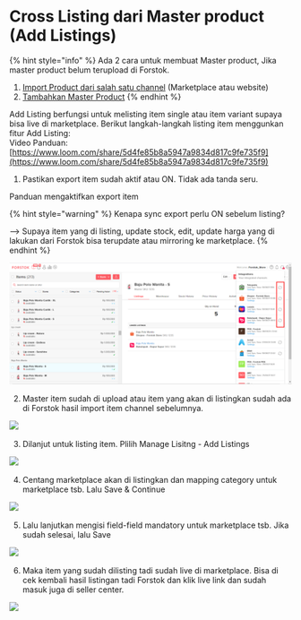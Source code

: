 # Cross Listing dari Master product \(Add Listings\)

{% hint style="info" %}
Ada 2 cara untuk membuat Master product, Jika master product belum terupload di Forstok.

1. [Import Product dari salah satu channel](import-product-from-channels.md) \(Marketplace atau website\)
2. [Tambahkan Master Product](add-master-product.md) 
{% endhint %}

Add Listing berfungsi untuk melisting item single atau item variant supaya bisa live di marketplace. Berikut langkah-langkah listing item menggunkan fitur Add Listing:  
Video Panduan: [https://www.loom.com/share/5d4fe85b8a5947a9834d817c9fe735f9](https://www.loom.com/share/5d4fe85b8a5947a9834d817c9fe735f9)  


  
1. Pastikan export item sudah aktif atau ON. Tidak ada tanda seru.

Panduan mengaktifkan export item



{% hint style="warning" %}
Kenapa sync export perlu ON sebelum listing?

--&gt; Supaya item yang di listing, update stock, edit, update harga yang di lakukan dari Forstok bisa terupdate atau mirroring ke marketplace.
{% endhint %}

![](../../.gitbook/assets/image%20%28404%29.png)

2. Master item sudah di upload atau item yang akan di listingkan sudah ada di Forstok hasil import item channel sebelumnya.

![](https://s3.amazonaws.com/cdn.freshdesk.com/data/helpdesk/attachments/production/48053113038/original/bXfjYSHEyyYDrVlk2EyzhxnmC6gQIPPzmA.png?1597024864)

3. Dilanjut untuk listing item. Plilih Manage Lisitng - Add Listings

![](https://s3.amazonaws.com/cdn.freshdesk.com/data/helpdesk/attachments/production/48053113088/original/LnQse7JvGsZb1vtjRPBHFXz0PGqFFVH7hw.png?1597024937)

4. Centang marketplace akan di listingkan dan mapping category untuk marketplace tsb. Lalu Save & Continue

![](https://s3.amazonaws.com/cdn.freshdesk.com/data/helpdesk/attachments/production/48053113120/original/zt9r3gzULI0FUYYRdny-Nzr9ll7ED85dCQ.png?1597025025)

5. Lalu lanjutkan mengisi field-field mandatory untuk marketplace tsb. Jika sudah selesai, lalu Save

![](https://s3.amazonaws.com/cdn.freshdesk.com/data/helpdesk/attachments/production/48053113206/original/gYnQij69p4UsO9Age32Dkz_rxoy2Wynx7w.png?1597025143)

6. Maka item yang sudah dilisting tadi sudah live di marketplace. Bisa di cek kembali hasil listingan tadi Forstok dan klik live link dan sudah masuk juga di seller center.

![](https://s3.amazonaws.com/cdn.freshdesk.com/data/helpdesk/attachments/production/48053113262/original/DwPrji-I6phRvzChxT3TwHjK-5gthonWng.png?1597025222)



